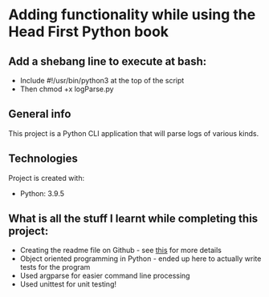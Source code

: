 # Adding functionality while using the Head First Python book

## Add a shebang line to execute at bash:
* Include #!/usr/bin/python3 at the top of the script
* Then chmod +x logParse.py

## General info
This project is a Python CLI application that will parse logs of various kinds.
	
## Technologies
Project is created with:
* Python: 3.9.5

## What is all the stuff I learnt while completing this project:

* Creating the readme file on Github - see [this](https://github.com/adam-p/markdown-here/wiki/Markdown-Cheatsheet) for more details
* Object oriented programming in Python - ended up here to actually write tests for the program
* Used argparse for easier command line processing
* Used unittest for unit testing!
